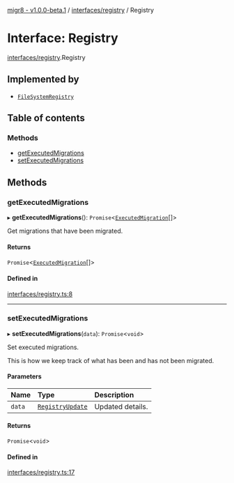[migr8 - v1.0.0-beta.1](../README.md) / [interfaces/registry](../modules/interfaces_registry.md) / Registry

# Interface: Registry

[interfaces/registry](../modules/interfaces_registry.md).Registry

## Implemented by

- [`FileSystemRegistry`](../classes/registry_drivers_file_system_registry.FileSystemRegistry.md)

## Table of contents

### Methods

- [getExecutedMigrations](interfaces_registry.Registry.md#getexecutedmigrations)
- [setExecutedMigrations](interfaces_registry.Registry.md#setexecutedmigrations)

## Methods

### getExecutedMigrations

▸ **getExecutedMigrations**(): `Promise`<[`ExecutedMigration`](interfaces_executed_migration.ExecutedMigration.md)[]\>

Get migrations that have been migrated.

#### Returns

`Promise`<[`ExecutedMigration`](interfaces_executed_migration.ExecutedMigration.md)[]\>

#### Defined in

[interfaces/registry.ts:8](https://github.com/prasadrajandran/migr8/blob/560fe49/src/interfaces/registry.ts#L8)

---

### setExecutedMigrations

▸ **setExecutedMigrations**(`data`): `Promise`<`void`\>

Set executed migrations.

This is how we keep track of what has been and has not been migrated.

#### Parameters

| Name   | Type                                                             | Description      |
| :----- | :--------------------------------------------------------------- | :--------------- |
| `data` | [`RegistryUpdate`](interfaces_registry_update.RegistryUpdate.md) | Updated details. |

#### Returns

`Promise`<`void`\>

#### Defined in

[interfaces/registry.ts:17](https://github.com/prasadrajandran/migr8/blob/560fe49/src/interfaces/registry.ts#L17)
